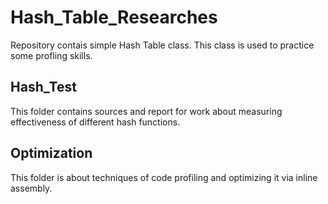 # Hash_Table_Researches
Repository contais simple Hash Table class. This class is used to practice some profling skills.  
## Hash_Test  
This folder contains sources and report for work about measuring effectiveness of different hash functions.  
## Optimization  
This folder is about techniques of code profiling and optimizing it via inline assembly.
